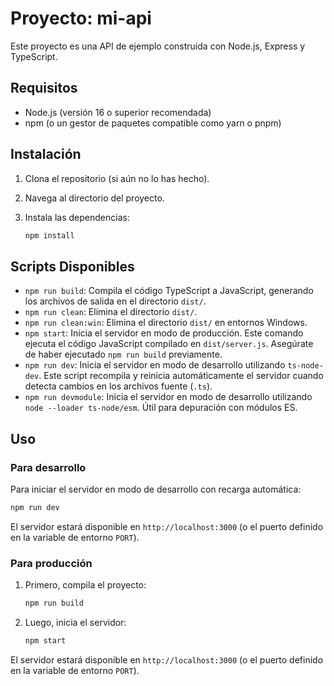 # Proyecto: mi-api

Este proyecto es una API de ejemplo construida con Node.js, Express y TypeScript.

## Requisitos

- Node.js (versión 16 o superior recomendada)
- npm (o un gestor de paquetes compatible como yarn o pnpm)

## Instalación

1.  Clona el repositorio (si aún no lo has hecho).
2.  Navega al directorio del proyecto.
3.  Instala las dependencias:

    ```bash
    npm install
    ```

## Scripts Disponibles

-   `npm run build`: Compila el código TypeScript a JavaScript, generando los archivos de salida en el directorio `dist/`.
-   `npm run clean`: Elimina el directorio `dist/`.
-   `npm run clean:win`: Elimina el directorio `dist/` en entornos Windows.
-   `npm start`: Inicia el servidor en modo de producción. Este comando ejecuta el código JavaScript compilado en `dist/server.js`. Asegúrate de haber ejecutado `npm run build` previamente.
-   `npm run dev`: Inicia el servidor en modo de desarrollo utilizando `ts-node-dev`. Este script recompila y reinicia automáticamente el servidor cuando detecta cambios en los archivos fuente (`.ts`).
-   `npm run devmodule`: Inicia el servidor en modo de desarrollo utilizando `node --loader ts-node/esm`. Útil para depuración con módulos ES.

## Uso

### Para desarrollo

Para iniciar el servidor en modo de desarrollo con recarga automática:

```bash
npm run dev
```

El servidor estará disponible en `http://localhost:3000` (o el puerto definido en la variable de entorno `PORT`).

### Para producción

1.  Primero, compila el proyecto:

    ```bash
    npm run build
    ```

2.  Luego, inicia el servidor:

    ```bash
    npm start
    ```

El servidor estará disponible en `http://localhost:3000` (o el puerto definido en la variable de entorno `PORT`).

